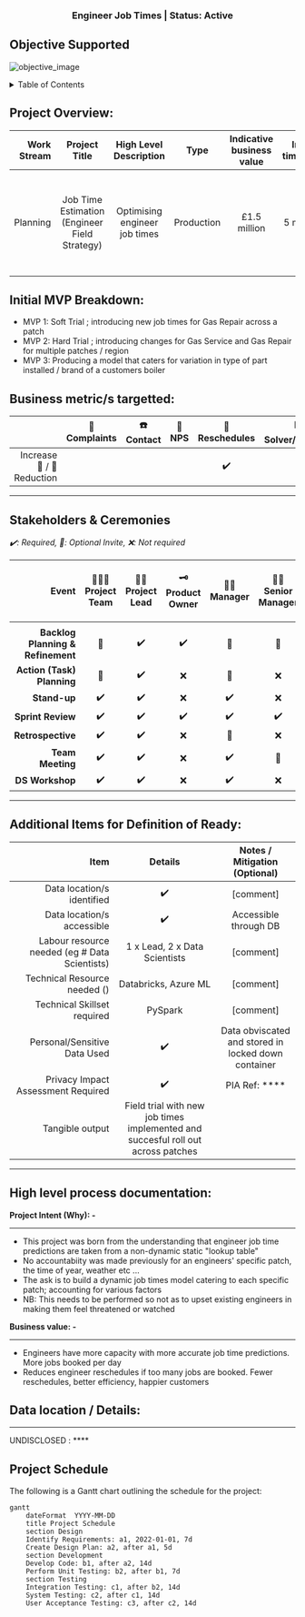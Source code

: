 <div id="top"></div>

<h3 align="center">Engineer Job Times | Status: Active</h3>
</div>

## Objective Supported
![objective_image](***/images/strategy/contact.png?csf=1&web=1&e=NaBIbP)

<!-- TABLE OF CONTENTS -->
<details>
  <summary>Table of Contents</summary>
  <ol>
    <li>
      <a href="#project-overview">Project Overview</a>
    </li>
    <li>
      <a href="#initial-mvp-breakdown">Initial MVP Breakdown</a>
    </li>
    <li>
      <a href="#business-metric/s-targetted">Business metric/s targetted</a>
    </li>
    <li>
      <a href="#stakeholders-&-ceremonies">Stakeholders & Ceremonies</a>
    </li>
    <li>
      <a href="#additional-items-for-definition-of-ready">Additional Items for Definition of Ready</a>
    </li>
    <li>
      <a href="#high-level-process-documentation">High level process documentation</a>
    </li>
    <li>
      <a href="#data-location-/-details">Data location / Details</a>
    </li>
    <li>
      <a href="#detailed-process-documentation">Detailed process documentation</a>
    </li>
  </ol>
</details>

## Project Overview:
| Work Stream | Project Title | High Level Description | Type | Indicative business value | Initial timescale | Long Term Goal | Date Raised |
| -----------: | :-----------: | :-----------: | :-----------: | :-----------: | :-----------: | :-----------: | :-----------: |
| Planning | Job Time Estimation (Engineer Field Strategy) | Optimising engineer job times  | Production | £1.5 million | 5 months | A soft and hard trial, based on experimental design, looking to change engineer job times | '22 |

## Initial MVP Breakdown:
- MVP 1: Soft Trial ; introducing new job times for Gas Repair across a patch
- MVP 2: Hard Trial ; introducing changes for Gas Service and Gas Repair for multiple patches / region 
- MVP 3: Producing a model that caters for variation in type of part installed / brand of a customers boiler  


## Business metric/s targetted:
|  | 🤬 Complaints | ☎️ Contact | 🚦 NPS | 📆 Reschedules | 📊 Solver/RFT/FTF | ⏳ Efficiency/FTE | 💻 OAM |
| -----------: | :-----------: | :-----------: | :-----------: | :-----------: | :-----------: | :-----------: | :-----------: |
| Increase 🔼 / 🔽 Reduction |  |  |  | ✔️ |  | ✔️ |  |

_________________________

## Stakeholders & Ceremonies

*✔️: Required, 💬: Optional Invite, ❌: Not required*

| Event | 👨‍👩‍👦 Project Team | 👨‍🏫 Project Lead | 🗝️ Product Owner | 👨‍💻 Manager | 👩‍💼 Senior Manager | 🕵️‍♀️ Subject Matter Expert (SME)|
| -----------: | :-----------: | :-----------: | :-----------: | :-----------: | :-----------: | :-----------: |
|  |  |
| **Backlog Planning & Refinement** | 💬 | ✔️ | ✔️ | 💬 | 💬 | ❌ |
| **Action (Task) Planning** | 💬 | ✔️ | ❌ | 💬 | ❌ | ❌ |
| **Stand-up** | ✔️ | ✔️ | ❌ | ✔️ | ❌ | ❌ |
| **Sprint Review** | ✔️ | ✔️ | ✔️ | ✔️ | ✔️ | ❌ |
| **Retrospective** | ✔️ | ✔️ | ❌ | 💬 | ❌ | ❌ |
| **Team Meeting** | ✔️ | ✔️ | ❌ | ✔️ | 💬 | ❌ |
| **DS Workshop** | ✔️ | ✔️ | ❌ | ✔️ | ❌ | ❌ |

_________________________

## Additional Items for Definition of Ready:
| Item | Details | Notes / Mitigation (Optional) |
| -----------: | :-----------: | :-----------: | 
| Data location/s identified | ✔️ | [comment] |
| Data location/s accessible | ✔️ | Accessible through DB |
| Labour resource needed (eg # Data Scientists) | 1 x Lead, 2 x Data Scientists |  [comment] |
| Technical Resource needed () | Databricks, Azure ML | [comment] |
| Technical Skillset required | PySpark  | [comment] |
| Personal/Sensitive Data Used | ✔️ | Data obviscated and stored in locked down container  |
| Privacy Impact Assessment Required | ✔️ | PIA Ref: ****|
| Tangible output | Field trial with new job times implemented and succesful roll out across patches |


_________________________

## High level process documentation:
**Project Intent (Why): -**  
****

- This project was born from the understanding that engineer job time predictions are taken from a non-dynamic static "lookup table"
- No accountabiity was made previously for an engineers' specific patch, the time of year, weather etc ...
- The ask is to build a dynamic job times model catering to each specific patch; accounting for various factors
- NB: This needs to be performed so not as to upset existing engineers in making them feel threatened or watched   

**Business value: -**  
****

- Engineers have more capacity with more accurate job time predictions. More jobs booked per day
- Reduces engineer reschedules if too many jobs are booked. Fewer reschedules, better efficiency, happier customers

## Data location / Details:
****

UNDISCLOSED : ****


## Project Schedule

The following is a Gantt chart outlining the schedule for the project:

```mermaid
gantt
    dateFormat  YYYY-MM-DD
    title Project Schedule
    section Design
    Identify Requirements: a1, 2022-01-01, 7d
    Create Design Plan: a2, after a1, 5d
    section Development
    Develop Code: b1, after a2, 14d
    Perform Unit Testing: b2, after b1, 7d
    section Testing
    Integration Testing: c1, after b2, 14d
    System Testing: c2, after c1, 14d
    User Acceptance Testing: c3, after c2, 14d
```
